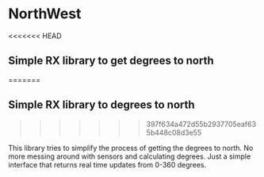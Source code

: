 # NorthWest #
<<<<<<< HEAD
## Simple RX library to get degrees to north
=======
## Simple RX library to degrees to north
>>>>>>> 397f634a472d55b2937705eaf635b448c08d3e55

This library tries to simplify the process of getting the degrees to north. No more messing around with sensors and calculating degrees.
Just a simple interface that returns real time updates from 0-360 degrees.